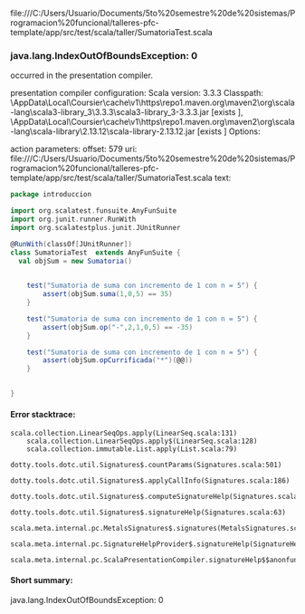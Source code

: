 file:///C:/Users/Usuario/Documents/5to%20semestre%20de%20sistemas/Programacion%20funcional/talleres-pfc-template/app/src/test/scala/taller/SumatoriaTest.scala
### java.lang.IndexOutOfBoundsException: 0

occurred in the presentation compiler.

presentation compiler configuration:
Scala version: 3.3.3
Classpath:
<HOME>\AppData\Local\Coursier\cache\v1\https\repo1.maven.org\maven2\org\scala-lang\scala3-library_3\3.3.3\scala3-library_3-3.3.3.jar [exists ], <HOME>\AppData\Local\Coursier\cache\v1\https\repo1.maven.org\maven2\org\scala-lang\scala-library\2.13.12\scala-library-2.13.12.jar [exists ]
Options:



action parameters:
offset: 579
uri: file:///C:/Users/Usuario/Documents/5to%20semestre%20de%20sistemas/Programacion%20funcional/talleres-pfc-template/app/src/test/scala/taller/SumatoriaTest.scala
text:
```scala
package introduccion

import org.scalatest.funsuite.AnyFunSuite
import org.junit.runner.RunWith
import org.scalatestplus.junit.JUnitRunner

@RunWith(classOf[JUnitRunner])
class SumatoriaTest  extends AnyFunSuite {
  val objSum = new Sumatoria()

    
    test("Sumatoria de suma con incremento de 1 con n = 5") {
        assert(objSum.suma(1,0,5) == 35)
    }

    test("Sumatoria de suma con incremento de 1 con n = 5") {
        assert(objSum.op("-",2,1,0,5) == -35)
    }

    test("Sumatoria de suma con incremento de 1 con n = 5") {
        assert(objSum.opCurrificada("*")(@@))
    }

    
}
```



#### Error stacktrace:

```
scala.collection.LinearSeqOps.apply(LinearSeq.scala:131)
	scala.collection.LinearSeqOps.apply$(LinearSeq.scala:128)
	scala.collection.immutable.List.apply(List.scala:79)
	dotty.tools.dotc.util.Signatures$.countParams(Signatures.scala:501)
	dotty.tools.dotc.util.Signatures$.applyCallInfo(Signatures.scala:186)
	dotty.tools.dotc.util.Signatures$.computeSignatureHelp(Signatures.scala:94)
	dotty.tools.dotc.util.Signatures$.signatureHelp(Signatures.scala:63)
	scala.meta.internal.pc.MetalsSignatures$.signatures(MetalsSignatures.scala:17)
	scala.meta.internal.pc.SignatureHelpProvider$.signatureHelp(SignatureHelpProvider.scala:51)
	scala.meta.internal.pc.ScalaPresentationCompiler.signatureHelp$$anonfun$1(ScalaPresentationCompiler.scala:435)
```
#### Short summary: 

java.lang.IndexOutOfBoundsException: 0